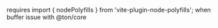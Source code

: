requires import { nodePolyfills } from 'vite-plugin-node-polyfills';
when buffer issue with @ton/core